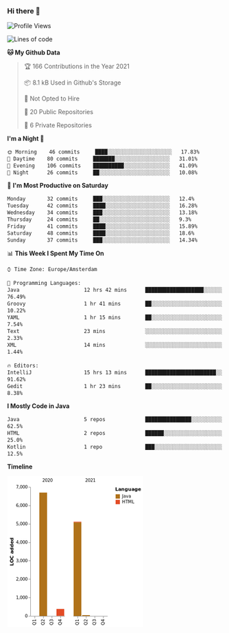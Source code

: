 ### Hi there 👋


<!--START_SECTION:waka-->
![Profile Views](http://img.shields.io/badge/Profile%20Views-3-blue)

![Lines of code](https://img.shields.io/badge/From%20Hello%20World%20I%27ve%20Written-12236%20lines%20of%20code-blue)

**🐱 My Github Data** 

> 🏆 166 Contributions in the Year 2021
 > 
> 📦 8.1 kB Used in Github's Storage 
 > 
> 🚫 Not Opted to Hire
 > 
> 📜 20 Public Repositories 
 > 
> 🔑 6 Private Repositories  
 > 
**I'm a Night 🦉** 

```text
🌞 Morning    46 commits     ████░░░░░░░░░░░░░░░░░░░░░   17.83% 
🌆 Daytime    80 commits     ███████░░░░░░░░░░░░░░░░░░   31.01% 
🌃 Evening    106 commits    ██████████░░░░░░░░░░░░░░░   41.09% 
🌙 Night      26 commits     ██░░░░░░░░░░░░░░░░░░░░░░░   10.08%

```
📅 **I'm Most Productive on Saturday** 

```text
Monday       32 commits     ███░░░░░░░░░░░░░░░░░░░░░░   12.4% 
Tuesday      42 commits     ████░░░░░░░░░░░░░░░░░░░░░   16.28% 
Wednesday    34 commits     ███░░░░░░░░░░░░░░░░░░░░░░   13.18% 
Thursday     24 commits     ██░░░░░░░░░░░░░░░░░░░░░░░   9.3% 
Friday       41 commits     ████░░░░░░░░░░░░░░░░░░░░░   15.89% 
Saturday     48 commits     ████░░░░░░░░░░░░░░░░░░░░░   18.6% 
Sunday       37 commits     ███░░░░░░░░░░░░░░░░░░░░░░   14.34%

```


📊 **This Week I Spent My Time On** 

```text
⌚︎ Time Zone: Europe/Amsterdam

💬 Programming Languages: 
Java                     12 hrs 42 mins      ███████████████████░░░░░░   76.49% 
Groovy                   1 hr 41 mins        ██░░░░░░░░░░░░░░░░░░░░░░░   10.22% 
YAML                     1 hr 15 mins        ██░░░░░░░░░░░░░░░░░░░░░░░   7.54% 
Text                     23 mins             ░░░░░░░░░░░░░░░░░░░░░░░░░   2.33% 
XML                      14 mins             ░░░░░░░░░░░░░░░░░░░░░░░░░   1.44%

🔥 Editors: 
IntelliJ                 15 hrs 13 mins      ███████████████████████░░   91.62% 
Gedit                    1 hr 23 mins        ██░░░░░░░░░░░░░░░░░░░░░░░   8.38%

```

**I Mostly Code in Java** 

```text
Java                     5 repos             ███████████████░░░░░░░░░░   62.5% 
HTML                     2 repos             ██████░░░░░░░░░░░░░░░░░░░   25.0% 
Kotlin                   1 repo              ███░░░░░░░░░░░░░░░░░░░░░░   12.5%

```


**Timeline**

![Chart not found](https://raw.githubusercontent.com/powercasgamer/powercasgamer/master/charts/bar_graph.png) 


<!--END_SECTION:waka-->
